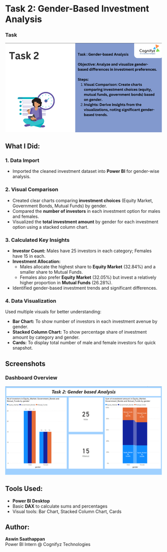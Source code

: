 # Task 2: Gender-Based Investment Analysis

### Task
![Task](Screenshot%202025-06-28%20234509.png)

## What I Did:

### 1. **Data Import**
- Imported the cleaned investment dataset into **Power BI** for gender-wise analysis.

### 2. **Visual Comparison**
- Created clear charts comparing **investment choices** (Equity Market, Government Bonds, Mutual Funds) by gender.
- Compared the **number of investors** in each investment option for males and females.
- Visualized the **total investment amount** by gender for each investment option using a stacked column chart.

### 3. **Calculated Key Insights**
- **Investor Count:** Males have 25 investors in each category; Females have 15 in each.
- **Investment Allocation:**  
  - Males allocate the highest share to **Equity Market** (32.84%) and a smaller share to Mutual Funds.
  - Females also prefer **Equity Market** (32.05%) but invest a relatively higher proportion in **Mutual Funds** (26.28%).
- Identified gender-based investment trends and significant differences.

### 4. **Data Visualization**
Used multiple visuals for better understanding:
- **Bar Chart:** To show number of investors in each investment avenue by gender.
- **Stacked Column Chart:** To show percentage share of investment amount by category and gender.
- **Cards:** To display total number of male and female investors for quick snapshot.

## Screenshots

### Dashboard Overview
![Dashboard Screenshot](Screenshot%202025-06-28%20235346.png)

## Tools Used:
- **Power BI Desktop**
- Basic **DAX** to calculate sums and percentages
- Visual tools: Bar Chart, Stacked Column Chart, Cards

## Author:
**Aswin Saathappan**  
Power BI Intern @ Cognifyz Technologies

